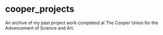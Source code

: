 # cooper_projects
An archive of my past project work completed at The Cooper Union for the Advancement of Science and Art.
